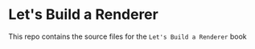 # Let's Build a Renderer

This repo contains the source files for the `Let's Build a Renderer` book
